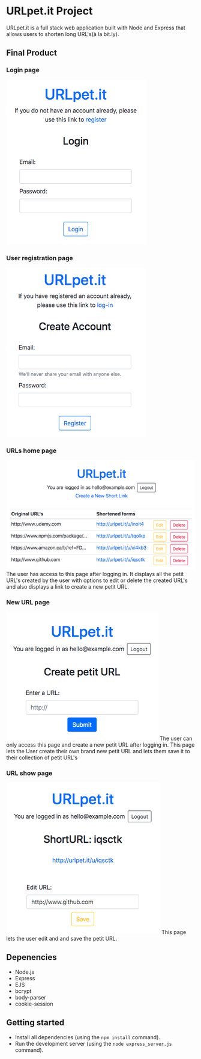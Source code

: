 # URLpet.it Project

URLpet.it is a full stack web application built with Node and Express that allows users to shorten long URL's(à la bit.ly).

## Final Product

### Login page
!["login page"](/public/screenshots/login.png)

### User registration page
!["registration page"](/public/screenshots/register.png)

### URLs home page
!["URL's home page"](/public/screenshots/urls.png)
The user has access to this page after logging in. It displays all the petit URL's created by the user with options to edit or delete the created URL's and also displays a link to create a new petit URL.

### New URL page
!["Create a new URL page"](/public/screenshots/url_new.png)
The user can only access this page and create a new petit URL after logging in. This page lets the User create their own brand new petit URL and lets them save it to their collection of petit URL's

### URL show page
!["Edit and save URL page"](/public/screenshots/url_show.png)
This page lets the user edit and and save the petit URL.


## Depenencies

- Node.js
- Express
- EJS
- bcrypt
- body-parser
- cookie-session

## Getting started

- Install all dependencies (using the `npm install` command).
- Run the development server (using the `node express_server.js` command).
